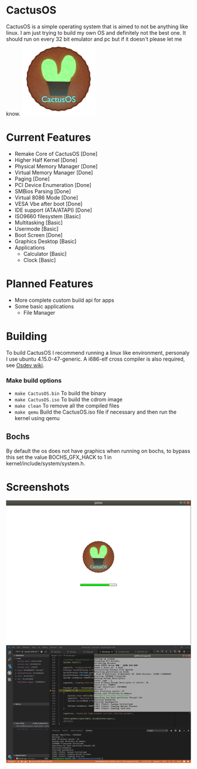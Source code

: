 # CactusOS
CactusOS is a simple operating system that is aimed to not be anything like linux. I am just trying to build my own OS and definitely not the best one. It should run on every 32 bit emulator and pc but if it doesn't please let me know.
<img src="images/Logo.png" width="200" height="200">
# Current Features
- Remake Core of CactusOS [Done]
- Higher Half Kernel [Done]
- Physical Memory Manager [Done]
- Virtual Memory Manager [Done]
- Paging [Done]
- PCI Device Enumeration [Done]
- SMBios Parsing [Done]
- Virtual 8086 Mode [Done]
- VESA Vbe after boot [Done]
- IDE support (ATA/ATAPI) [Done]
- ISO9660 filesystem [Basic]
- Multitasking [Basic]
- Usermode [Basic]
- Boot Screen [Done]
- Graphics Desktop [Basic]
- Applications
  - Calculator [Basic]
  - Clock [Basic]

# Planned Features
- More complete custom build api for apps
- Some basic applications
  - File Manager
  
# Building
To build CactusOS I recommend running a linux like environment, personaly I use ubuntu 4.15.0-47-generic.
A i686-elf cross compiler is also required, see [Osdev wiki](https://wiki.osdev.org/GCC_Cross-Compiler).
### Make build options
- ```make CactusOS.bin``` To build the binary
- ```make CactusOS.iso``` To build the cdrom image
- ```make clean``` To remove all the compiled files
- ```make qemu``` Build the CactusOS.iso file if necessary and then run the kernel using qemu

## Bochs
By default the os does not have graphics when running on bochs, to bypass this set the value BOCHS_GFX_HACK to 1 in kernel/include/system/system.h.

# Screenshots
<img src="images/Screenshot Bootscreen.png" alt="Bootscreen" width="700">
<img src="images/Screenshot Debugging.png" alt="Debugging with vscode debugger" width="700">

